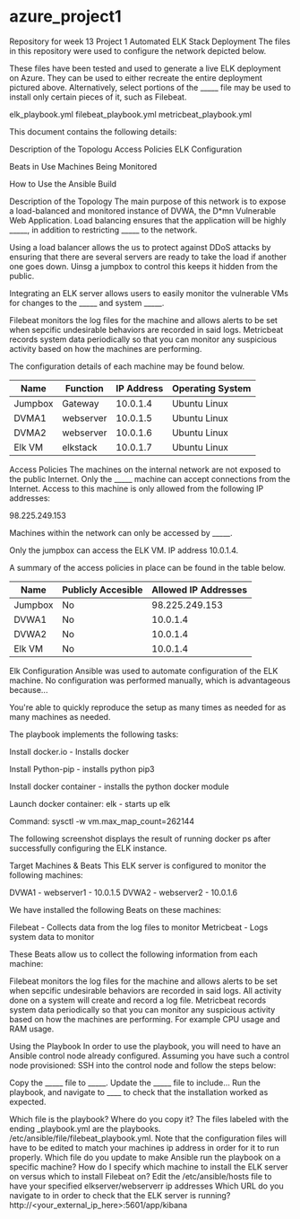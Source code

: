 # azure_project1
Repository for week 13 Project 1
Automated ELK Stack Deployment
The files in this repository were used to configure the network depicted below.

These files have been tested and used to generate a live ELK deployment on Azure. They can be used to either recreate the entire deployment pictured above. Alternatively, select portions of the _____ file may be used to install only certain pieces of it, such as Filebeat.

elk_playbook.yml
filebeat_playbook.yml
metricbeat_playbook.yml

This document contains the following details:

Description of the Topologu
Access Policies
ELK Configuration

Beats in Use
Machines Being Monitored


How to Use the Ansible Build


Description of the Topology
The main purpose of this network is to expose a load-balanced and monitored instance of DVWA, the D*mn Vulnerable Web Application.
Load balancing ensures that the application will be highly _____, in addition to restricting _____ to the network.

Using a load balancer allows the us to protect against DDoS attacks by ensuring that there are several servers are ready to take the load if another one goes down. Uinsg a jumpbox to control this keeps it hidden from the public. 

Integrating an ELK server allows users to easily monitor the vulnerable VMs for changes to the _____ and system _____.

Filebeat monitors the log files for the machine and allows alerts to be set when sepcific undesirable behaviors are recorded in said logs.
Metricbeat records system data periodically so that you can monitor any suspicious activity based on how the machines are performing. 

The configuration details of each machine may be found below.


| Name    | Function  | IP Address | Operating System |
|---------|-----------|------------|------------------|
| Jumpbox | Gateway   | 10.0.1.4   | Ubuntu Linux     |
| DVMA1   | webserver | 10.0.1.5   | Ubuntu Linux     |
| DVMA2   | webserver | 10.0.1.6   | Ubuntu Linux     |
| Elk VM  | elkstack  | 10.0.1.7   | Ubuntu Linux     |








Access Policies
The machines on the internal network are not exposed to the public Internet.
Only the _____ machine can accept connections from the Internet. Access to this machine is only allowed from the following IP addresses:

98.225.249.153

Machines within the network can only be accessed by _____.

Only the jumpbox can access the ELK VM. IP address 10.0.1.4. 

A summary of the access policies in place can be found in the table below.



| Name    | Publicly Accesible | Allowed  IP Addresses |
|---------|--------------------|-----------------------|
| Jumpbox | No                 | 98.225.249.153        |
| DVWA1   | No                 | 10.0.1.4              |
| DVWA2   | No                 | 10.0.1.4              |
| Elk VM  | No                 | 10.0.1.4              |











Elk Configuration
Ansible was used to automate configuration of the ELK machine. No configuration was performed manually, which is advantageous because...

You're able to quickly reproduce the setup as many times as needed for as many machines as needed. 

The playbook implements the following tasks:

Install docker.io - Installs docker

Install Python-pip - installs python pip3

Install docker container - installs the python docker module

Launch docker container: elk - starts up elk

Command: sysctl -w vm.max_map_count=262144

The following screenshot displays the result of running docker ps after successfully configuring the ELK instance.


Target Machines & Beats
This ELK server is configured to monitor the following machines:

DVWA1 - webserver1 - 10.0.1.5
DVWA2 - webserver2 - 10.0.1.6

We have installed the following Beats on these machines:

Filebeat - Collects data from the log files to monitor
Metricbeat - Logs system data to monitor

These Beats allow us to collect the following information from each machine:

Filebeat monitors the log files for the machine and allows alerts to be set when sepcific undesirable behaviors are recorded in said logs. All activity done on a system will create and record a log file. 
Metricbeat records system data periodically so that you can monitor any suspicious activity based on how the machines are performing. For example CPU usage and RAM usage. 


Using the Playbook
In order to use the playbook, you will need to have an Ansible control node already configured. Assuming you have such a control node provisioned:
SSH into the control node and follow the steps below:

Copy the _____ file to _____.
Update the _____ file to include...
Run the playbook, and navigate to ____ to check that the installation worked as expected.

Which file is the playbook? Where do you copy it? The files labeled with the ending _playbook.yml are the playbooks. /etc/ansible/file/filebeat_playbook.yml. Note that the configuration files will have to be edited to match your machines ip address in order for it to run properly. 
Which file do you update to make Ansible run the playbook on a specific machine? How do I specify which machine to install the ELK server on versus which to install Filebeat on? Edit the /etc/ansible/hosts file to have your specified elkserver/webserverr ip addresses
Which URL do you navigate to in order to check that the ELK server is running? http://<your_external_ip_here>:5601/app/kibana
